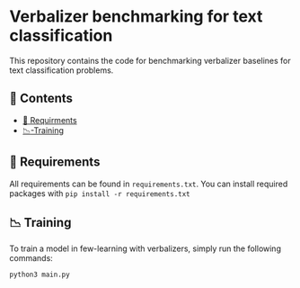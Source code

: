 # Verbalizer benchmarking for text classification
This repository contains the code for benchmarking verbalizer baselines for text classification problems. 

## :bookmark_tabs: Contents
* [:hammer: Requirments](##-Requirments)
* [:chart_with_downwards_trend:-Training](##-Training)




## :hammer: Requirements
All requirements can be found in ```requirements.txt```. You can install required packages with ```pip install -r requirements.txt```

## :chart_with_downwards_trend: Training
To train a model in few-learning with verbalizers, simply run the following commands:

```
python3 main.py
```

